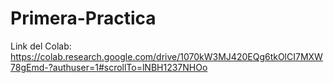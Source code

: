 # Primera-Practica
Link del Colab: https://colab.research.google.com/drive/1070kW3MJ420EQg6tkOlCI7MXW78gEmd-?authuser=1#scrollTo=lNBH1237NHOo 
